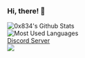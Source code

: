### Hi, there! 👋

![0x834's Github Stats](https://github-readme-stats.vercel.app/api?username=0x834&show_icons=true&theme=midnight-purple)
<br>
![Most Used Languages](https://github-readme-stats.vercel.app/api/top-langs/?username=0x834&show_icons=true&theme=midnight-purple)
<br>
[Discord Server](https://discord.gg/8ZmHN3ZWDp)
<br>
![](https://komarev.com/ghpvc/?username=0x834&color=blueviolet)
